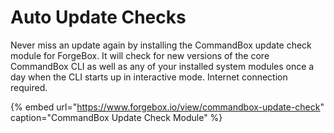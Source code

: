 # Auto Update Checks

Never miss an update again by installing the CommandBox update check module for ForgeBox. It will check for new versions of the core CommandBox CLI as well as any of your installed system modules once a day when the CLI starts up in interactive mode. Internet connection required.

{% embed url="https://www.forgebox.io/view/commandbox-update-check" caption="CommandBox Update Check Module" %}

